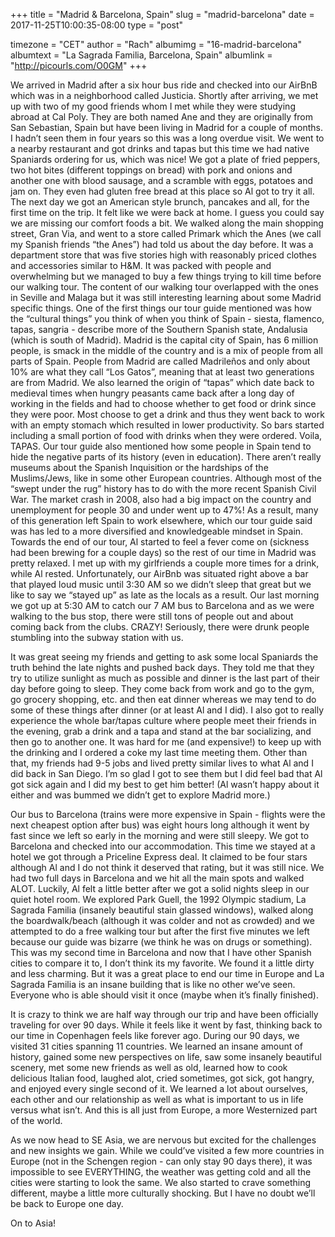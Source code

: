+++
title = "Madrid & Barcelona, Spain"
slug = "madrid-barcelona"
date = 2017-11-25T10:00:35-08:00
type = "post"

timezone = "CET"
author = "Rach"
albumimg = "16-madrid-barcelona"
albumtext = "La Sagrada Familia, Barcelona, Spain"
albumlink = "http://picourls.com/O0GM"
+++

We arrived in Madrid after a six hour bus ride and checked into our AirBnB which was in a neighborhood called Justicia. Shortly after arriving, we met up with two of my good friends whom I met while they were studying abroad at Cal Poly. They are both named Ane and they are originally from San Sebastian, Spain but have been living in Madrid for a couple of months. I hadn’t seen them in four years so this was a long overdue visit. We went to a nearby restaurant and got drinks and tapas but this time we had native Spaniards ordering for us, which was nice! We got a plate of fried peppers, two hot bites (different toppings on bread) with pork and onions and another one with blood sausage, and a scramble with eggs, potatoes and jam on. They even had gluten free bread at this place so Al got to try it all. The next day we got an American style brunch, pancakes and all, for the first time on the trip. It felt like we were back at home. I guess you could say we are missing our comfort foods a bit. We walked along the main shopping street, Gran Via, and went to a store called Primark which the Anes (we call my Spanish friends “the Anes”) had told us about the day before. It was a department store that was five stories high with reasonably priced clothes and accessories similar to H&M. It was packed with people and overwhelming but we managed to buy a few things trying to kill time before our walking tour. The content of our walking tour overlapped with the ones in Seville and Malaga but it was still interesting learning about some Madrid specific things. One of the first things our tour guide mentioned was how the “cultural things” you think of when you think of Spain - siesta, flamenco, tapas, sangria - describe more of the Southern Spanish state, Andalusia (which is south of Madrid). Madrid is the capital city of Spain, has 6 million people, is smack in the middle of the country and is a mix of people from all parts of Spain. People from Madrid are called Madrileños and only about 10% are what they call “Los Gatos”, meaning that at least two generations are from Madrid. We also learned the origin of “tapas” which date back to medieval times when hungry peasants came back after a long day of working in the fields and had to choose whether to get food or drink since they were poor. Most choose to get a drink and thus they went back to work with an empty stomach which resulted in lower productivity. So bars started including a small portion of food with drinks when they were ordered. Voila, TAPAS. Our tour guide also mentioned how some people in Spain  tend to hide the negative parts of its history (even in education). There aren’t really museums about the Spanish Inquisition or the hardships of the Muslims/Jews, like in some other European countries. Although most of the “swept under the rug” history has to do with the more recent Spanish Civil War. The market crash in 2008, also had a big impact on the country and unemployment for people 30 and under went up to 47%! As a result, many of this generation left Spain to work elsewhere, which our tour guide said was has led to a more diversified and knowledgeable mindset in Spain. Towards the end of our tour, Al started to feel a fever come on (sickness had been brewing for a couple days) so the rest of our time in Madrid was pretty relaxed. I met up with my girlfriends a couple more times for a drink, while Al rested. Unfortunately, our AirBnb was situated right above a bar that played loud music until 3:30 AM so we didn’t sleep that great but we like to say we “stayed up” as late as the locals as a result. Our last morning we got up at 5:30 AM to catch our 7 AM bus to Barcelona and as we were walking to the bus stop, there were still tons of people out and about coming back from the clubs. CRAZY! Seriously, there were drunk people stumbling into the subway station with us.

It was great seeing my friends and getting to ask some local Spaniards the truth behind the late nights and pushed back days. They told me that they try to utilize sunlight as much as possible and dinner is the last part of their day before going to sleep. They come back from work and go to the gym, go grocery shopping, etc. and then eat dinner whereas we may tend to do some of these things after dinner (or at least Al and I did). I also got to really experience the whole bar/tapas culture where people meet their friends in the evening, grab a drink and a tapa and stand at the bar socializing, and then go to another one. It was hard for me (and expensive!) to keep up with the drinking and I ordered a coke my last time meeting them. Other than that, my friends had 9-5 jobs and lived pretty similar lives to what Al and I did back in San Diego. I’m so glad I got to see them but I did feel bad that Al got sick again and I did my best to get him better! (Al wasn’t happy about it either and was bummed we didn’t get to explore Madrid more.)

Our bus to Barcelona (trains were more expensive in Spain - flights were the next cheapest option after bus) was eight hours long although it went by fast since we left so early in the morning and were still sleepy. We got to Barcelona and checked into our accommodation. This time we stayed at a hotel we got through a Priceline Express deal. It claimed to be four stars although Al and I do not think it deserved that rating, but it was still nice. We had two full days in Barcelona and we hit all the main spots and walked ALOT. Luckily, Al felt a little better after we got a solid nights sleep in our quiet hotel room. We explored Park Guell, the 1992 Olympic stadium, La Sagrada Familia (insanely beautiful stain glassed windows), walked along the boardwalk/beach (although it was colder and not as crowded) and we attempted to do a free walking tour but after the first five minutes we left because our guide was bizarre (we think he was on drugs or something). This was my second time in Barcelona and now that I have other Spanish cities to compare it to, I don’t think its my favorite. We found it a little dirty and less charming. But it was a great place to end our time in Europe and La Sagrada Familia is an insane building that is like no other we’ve seen. Everyone who is able should visit it once (maybe when it’s finally finished).

It is crazy to think we are half way through our trip and have been officially traveling for over 90 days. While it feels like it went by fast, thinking back to our time in Copenhagen feels like forever ago. During our 90 days, we visited 31 cities spanning 11 countries. We learned an insane amount of history, gained some new perspectives on life, saw some insanely beautiful scenery, met some new friends as well as old, learned how to cook delicious Italian food, laughed alot, cried sometimes, got sick, got hangry, and enjoyed every single second of it. We learned a lot about ourselves, each other and our relationship as well as what is important to us in life versus what isn’t. And this is all just from Europe, a more Westernized part of the world.

As we now head to SE Asia, we are nervous but excited for the challenges and new insights we gain. While we could’ve visited a few more countries in Europe (not in the Schengen region - can only stay 90 days there), it was impossible to see EVERYTHING, the weather was getting cold and all the cities were starting to look the same. We also started to crave something different, maybe a little more culturally shocking. But I have no doubt we’ll be back to Europe one day.

On to Asia!
